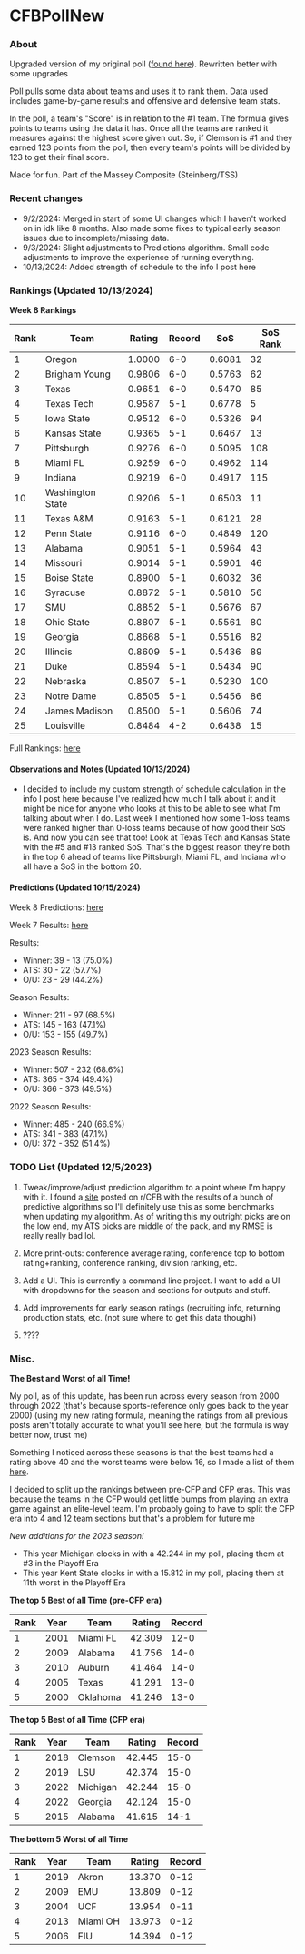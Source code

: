 # CFBPollNew

### About

Upgraded version of my original poll ([found here](https://github.com/taylorleprechaun/CFBPoll)).  Rewritten better with some upgrades

Poll pulls some data about teams and uses it to rank them.  Data used includes game-by-game results and offensive and defensive team stats.

In the poll, a team's "Score" is in relation to the #1 team.  The formula gives points to teams using the data it has.  Once all the teams are ranked it measures against the highest score given out.  So, if Clemson is #1 and they earned 123 points from the poll, then every team's points will be divided by 123 to get their final score.

Made for fun.  Part of the Massey Composite (Steinberg/TSS)

### Recent changes

* 9/2/2024: Merged in start of some UI changes which I haven't worked on in idk like 8 months. Also made some fixes to typical early season issues due to incomplete/missing data.
* 9/3/2024: Slight adjustments to Predictions algorithm. Small code adjustments to improve the experience of running everything.
* 10/13/2024: Added strength of schedule to the info I post here

### Rankings (Updated 10/13/2024)

**Week 8 Rankings**

Rank | Team | Rating | Record | SoS | SoS Rank
---|---|---|---|---|---
1 | Oregon | 1.0000 | 6-0 | 0.6081 | 32
2 | Brigham Young | 0.9806 | 6-0 | 0.5763 | 62
3 | Texas | 0.9651 | 6-0 | 0.5470 | 85
4 | Texas Tech | 0.9587 | 5-1 | 0.6778 | 5
5 | Iowa State | 0.9512 | 6-0 | 0.5326 | 94
6 | Kansas State | 0.9365 | 5-1 | 0.6467 | 13
7 | Pittsburgh | 0.9276 | 6-0 | 0.5095 | 108
8 | Miami FL | 0.9259 | 6-0 | 0.4962 | 114
9 | Indiana | 0.9219 | 6-0 | 0.4917 | 115
10 | Washington State | 0.9206 | 5-1 | 0.6503 | 11
11 | Texas A&M | 0.9163 | 5-1 | 0.6121 | 28
12 | Penn State | 0.9116 | 6-0 | 0.4849 | 120
13 | Alabama | 0.9051 | 5-1 | 0.5964 | 43
14 | Missouri | 0.9014 | 5-1 | 0.5901 | 46
15 | Boise State | 0.8900 | 5-1 | 0.6032 | 36
16 | Syracuse | 0.8872 | 5-1 | 0.5810 | 56
17 | SMU | 0.8852 | 5-1 | 0.5676 | 67
18 | Ohio State | 0.8807 | 5-1 | 0.5561 | 80
19 | Georgia | 0.8668 | 5-1 | 0.5516 | 82
20 | Illinois | 0.8609 | 5-1 | 0.5436 | 89
21 | Duke | 0.8594 | 5-1 | 0.5434 | 90
22 | Nebraska | 0.8507 | 5-1 | 0.5230 | 100
23 | Notre Dame | 0.8505 | 5-1 | 0.5456 | 86
24 | James Madison | 0.8500 | 5-1 | 0.5606 | 74
25 | Louisville | 0.8484 | 4-2 | 0.6438 | 15

Full Rankings: [here](https://github.com/taylorleprechaun/CFBPollNew/blob/main/CFBPoll/PreviousPolls/2024/2024-Week%2008.md)

#### Observations and Notes (Updated 10/13/2024)

* I decided to include my custom strength of schedule calculation in the info I post here because I've realized how much I talk about it and it might be nice for anyone who looks at this to be able to see what I'm talking about when I do. Last week I mentioned how some 1-loss teams were ranked higher than 0-loss teams because of how good their SoS is. And now you can see that too! Look at Texas Tech and Kansas State with the #5 and #13 ranked SoS. That's the biggest reason they're both in the top 6 ahead of teams like Pittsburgh, Miami FL, and Indiana who all have a SoS in the bottom 20.

#### Predictions (Updated 10/15/2024)

Week 8 Predictions: [here](https://github.com/taylorleprechaun/CFBPollNew/blob/main/CFBPoll/PreviousPolls/2024/Predictions/2024-Week%2008.md)

Week 7 Results: [here](https://github.com/taylorleprechaun/CFBPollNew/blob/main/CFBPoll/PreviousPolls/2024/Predictions/2024-Week%2007.md)

Results:
* Winner: 39 - 13 (75.0%)
* ATS: 30 - 22 (57.7%)
* O/U: 23 - 29 (44.2%)

Season Results:
* Winner: 211 - 97 (68.5%)
* ATS: 145 - 163 (47.1%)
* O/U: 153 - 155 (49.7%)

2023 Season Results:
* Winner: 507 - 232 (68.6%)
* ATS: 365 - 374 (49.4%)
* O/U: 366 - 373 (49.5%)

2022 Season Results:
* Winner: 485 - 240 (66.9%)
* ATS: 341 - 383 (47.1%)
* O/U: 372 - 352 (51.4%)

### TODO List (Updated 12/5/2023)

1. Tweak/improve/adjust prediction algorithm to a point where I'm happy with it. I found a [site](https://www.thepredictiontracker.com/ncaaresults.php) posted on r/CFB with the results of a bunch of predictive algorithms so I'll definitely use this as some benchmarks when updating my algorithm. As of writing this my outright picks are on the low end, my ATS picks are middle of the pack, and my RMSE is really really bad lol.

2. More print-outs: conference average rating, conference top to bottom rating+ranking, conference ranking, division ranking, etc.

3. Add a UI.  This is currently a command line project.  I want to add a UI with dropdowns for the season and sections for outputs and stuff.
	
4. Add improvements for early season ratings (recruiting info, returning production stats, etc. (not sure where to get this data though))

5. ????

### Misc.

**The Best and Worst of all Time!**

My poll, as of this update, has been run across every season from 2000 through 2022 (that's because sports-reference only goes back to the year 2000) (using my new rating formula, meaning the ratings from all previous posts aren't totally accurate to what you'll see here, but the formula is way better now, trust me)

Something I noticed across these seasons is that the best teams had a rating above 40 and the worst teams were below 16, so I made a list of them [here]( https://github.com/taylorleprechaun/CFBPollNew/blob/main/CFBPoll/Resources/BOAT%20and%20WOAT.xlsx).

I decided to split up the rankings between pre-CFP and CFP eras.  This was because the teams in the CFP would get little bumps from playing an extra game against an elite-level team.
I'm probably going to have to split the CFP era into 4 and 12 team sections but that's a problem for future me

*New additions for the 2023 season!*

* This year Michigan clocks in with a 42.244 in my poll, placing them at #3 in the Playoff Era
* This year Kent State clocks in with a 15.812 in my poll, placing them at 11th worst in the Playoff Era

**The top 5 Best of all Time (pre-CFP era)**

Rank | Year | Team | Rating | Record
---|---|---|---|---
1 | 2001 | Miami FL | 42.309 | 12-0
2 | 2009 | Alabama | 41.756 | 14-0
3 | 2010 | Auburn | 41.464 | 14-0
4 | 2005 | Texas | 41.291 | 13-0
5 | 2000 | Oklahoma | 41.246 | 13-0

**The top 5 Best of all Time (CFP era)**

Rank | Year | Team | Rating | Record
---|---|---|---|---
1 | 2018 | Clemson | 42.445 | 15-0
2 | 2019 | LSU | 42.374 | 15-0
3 | 2022 | Michigan | 42.244 | 15-0
4 | 2022 | Georgia | 42.124 | 15-0
5 | 2015 | Alabama | 41.615 | 14-1

**The bottom 5 Worst of all Time**

Rank | Year | Team | Rating | Record
---|---|---|---|---
1 | 2019 | Akron | 13.370 | 0-12
2 | 2009 | EMU | 13.809 | 0-12
3 | 2004 | UCF | 13.954 | 0-11
4 | 2013 | Miami OH | 13.973 | 0-12
5 | 2006 | FIU | 14.394 | 0-12
